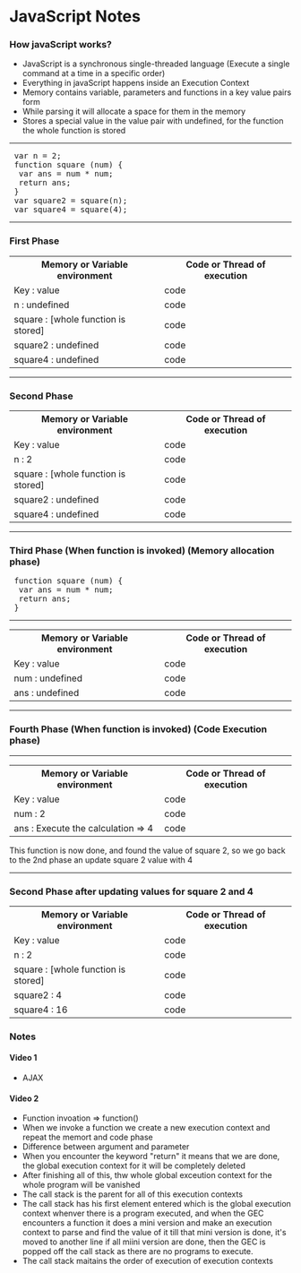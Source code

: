 # JavaScript Notes

### How javaScript works?
- JavaScript is a synchronous single-threaded language (Execute a single command at a time in a specific order)
- Everything in javaScript happens inside an Execution Context 
- Memory contains variable, parameters and functions in a key value pairs form
- While parsing it will allocate a space for them in the memory
- Stores a special value in the value pair with undefined, for the function the whole function is stored
<hr>
<pre>
 var n = 2;
 function square (num) {
  var ans = num * num;
  return ans;
 }
 var square2 = square(n);
 var square4 = square(4);
</pre>

<hr>

<h3>First Phase</h3>
 <table>
  <tr>
    <th>Memory or Variable environment</th>
    <th>Code or Thread of execution</th>
  </tr>
  <tr>
    <td>Key : value</td>
    <td>code</td>
  </tr>
   <tr>
    <td>n : undefined</td>
    <td>code</td>
  </tr>
    <tr>
    <td>square : [whole function is stored]</td>
    <td>code</td>
  </tr>
     <tr>
    <td>square2 : undefined</td>
    <td>code</td>
  </tr>
     <tr>
    <td>square4 : undefined</td>
    <td>code</td>
  </tr>
</table> 

<hr>

<h3>Second Phase</h3>
 <table>
  <tr>
    <th>Memory or Variable environment</th>
    <th>Code or Thread of execution</th>
  </tr>
  <tr>
    <td>Key : value</td>
    <td>code</td>
  </tr>
   <tr>
    <td>n : 2</td>
    <td>code</td>
  </tr>
    <tr>
    <td>square : [whole function is stored]</td>
    <td>code</td>
  </tr>
     <tr>
    <td>square2 : undefined</td>
    <td>code</td>
  </tr>
     <tr>
    <td>square4 : undefined</td>
    <td>code</td>
  </tr>
</table>

<hr>
<h3>Third Phase (When function is invoked) (Memory allocation phase)</h3>

<pre>
 function square (num) {
  var ans = num * num;
  return ans;
 }
</pre>

<hr>

 <table>
  <tr>
    <th>Memory or Variable environment</th>
    <th>Code or Thread of execution</th>
  </tr>
  <tr>
    <td>Key : value</td>
    <td>code</td>
  </tr>
   <tr>
    <td>num : undefined</td>
    <td>code</td>
  </tr>
    <tr>
    <td>ans : undefined</td>
    <td>code</td>
  </tr>
</table>

<hr>
<h3>Fourth Phase (When function is invoked) (Code Execution phase)</h3>
<hr>

 <table>
  <tr>
    <th>Memory or Variable environment</th>
    <th>Code or Thread of execution</th>
  </tr>
  <tr>
    <td>Key : value</td>
    <td>code</td>
  </tr>
   <tr>
    <td>num : 2</td>
    <td>code</td>
  </tr>
    <tr>
    <td>ans : Execute the calculation => 4 </td>
    <td>code</td>
  </tr>
</table>

<p>This function is now done, and found the value of square 2, so we go back to the 2nd phase an update square 2 value with 4
 
<hr>
<h3>Second Phase after updating values for square 2 and 4</h3>
 <table>
  <tr>
    <th>Memory or Variable environment</th>
    <th>Code or Thread of execution</th>
  </tr>
  <tr>
    <td>Key : value</td>
    <td>code</td>
  </tr>
   <tr>
    <td>n : 2</td>
    <td>code</td>
  </tr>
    <tr>
    <td>square : [whole function is stored]</td>
    <td>code</td>
  </tr>
     <tr>
    <td>square2 : 4</td>
    <td>code</td>
  </tr>
     <tr>
    <td>square4 : 16</td>
    <td>code</td>
  </tr>
</table>


### Notes
#### Video 1
- AJAX
#### Video 2
- Function invoation => function()
- When we invoke a function we create a new execution context and repeat the memort and code phase
- Difference between argument and parameter
- When you encounter the keyword "return" it means that we are done, the global execution context for it will be completely deleted
- After finishing all of this, thw whole global exceution context for the whole program will be vanished
- The call stack is the parent for all of this execution contexts
- The call stack has his first element entered which is the global execution context whenver there is a program executed, and when the GEC encounters a function it does a mini version and make an execution context to parse and find the value of it till that mini version is done, it's moved to another line if all miini version are done, then the GEC is popped off the call stack as there are no programs to execute.
- The call stack maitains the order of execution of execution contexts


